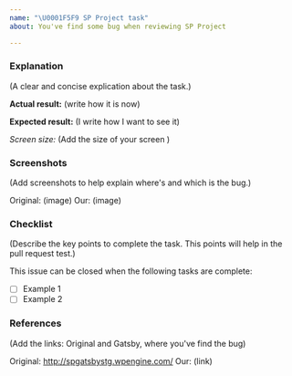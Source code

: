 ```yaml
---
name: "\U0001F5F9 SP Project task"
about: You've find some bug when reviewing SP Project

---
```


### Explanation
(A clear and concise explication about the task.)

**Actual result:** (write how it is now)

**Expected result:** (I write how I want to see it)

*Screen size:* (Add the size of your screen )

### Screenshots
(Add screenshots to help explain where's and which is the bug.)

Original: (image)
Our: (image)

### Checklist
 (Describe the key points to complete the task. This points will help in the pull request test.)

 This issue can be closed when the following tasks are complete:
 
 - [ ] Example 1
 - [ ] Example 2
 
### References
 (Add the links: Original and Gatsby, where you've find the bug)

Original: http://spgatsbystg.wpengine.com/
Our: (link)
